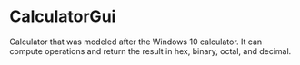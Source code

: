 # CalculatorGui
Calculator that was modeled after the Windows 10 calculator. It can compute operations and return the result in hex, binary, octal, and decimal. 
